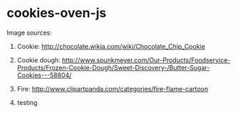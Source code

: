 # cookies-oven-js

Image sources:

1. Cookie: http://chocolate.wikia.com/wiki/Chocolate_Chip_Cookie

2. Cookie dough: http://www.spunkmeyer.com/Our-Products/Foodservice-Products/Frozen-Cookie-Dough/Sweet-Discovery-/Butter-Sugar-Cookies---58804/

3. Fire: http://www.clipartpanda.com/categories/fire-flame-cartoon

4. testing
